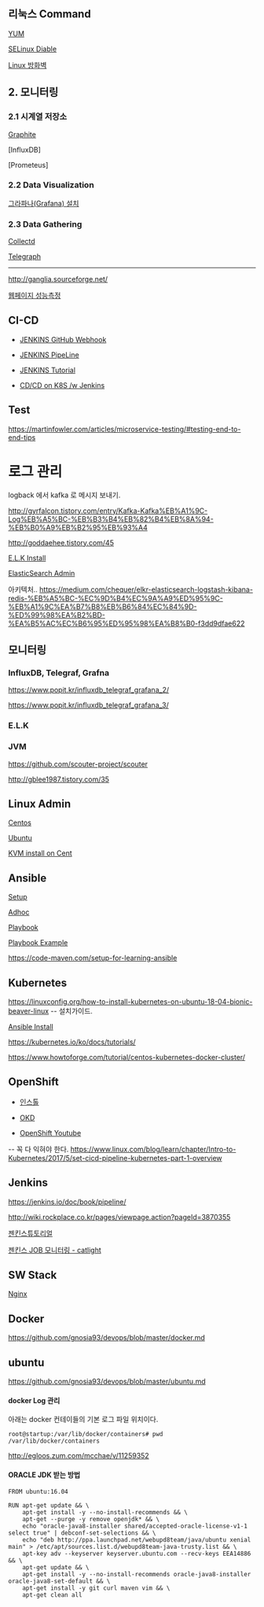 ## 리눅스 Command ##

[YUM](https://github.com/gnosia93/devops/blob/master/linux-yum.md)

[SELinux Diable]()

[Linux 방화벽]()




## 2. 모니터링 ##

### 2.1 시계열 저장소 ###

[Graphite](https://github.com/gnosia93/devops/blob/master/graphite.md)

[InfluxDB]

[Prometeus]

### 2.2 Data Visualization ###

[그라파나(Grafana) 설치](https://github.com/gnosia93/devops/blob/master/grafana.md)


### 2.3 Data Gathering ###

[Collectd]()

[Telegraph]()

-------

http://ganglia.sourceforge.net/

[웹페이지 성능측정](https://devcoding.tistory.com/tag/%EC%84%B1%EB%8A%A5%EC%B8%A1%EC%A0%95)


## CI-CD ##

* [JENKINS GitHub Webhook](https://github.com/gnosia93/devops/blob/master/jenkins-github-webhook.md)

* [JENKINS PipeLine](https://github.com/gnosia93/devops/blob/master/jenkins-pipeline.md)

* [JENKINS Tutorial](https://www.tutorialspoint.com/jenkins/index.htm)

* [CD/CD on K8S /w Jenkins](https://medium.com/containerum/configuring-ci-cd-on-kubernetes-with-jenkins-89eab7234270)


## Test ##

https://martinfowler.com/articles/microservice-testing/#testing-end-to-end-tips


# 로그 관리 #

logback 에서 kafka 로 메시지 보내기. 

http://gyrfalcon.tistory.com/entry/Kafka-Kafka%EB%A1%9C-Log%EB%A5%BC-%EB%B3%B4%EB%82%B4%EB%8A%94-%EB%B0%A9%EB%B2%95%EB%93%A4

http://goddaehee.tistory.com/45

[E.L.K Install](https://github.com/gnosia93/devops/blob/master/e.l.k.md)

[ElasticSearch Admin](https://github.com/gnosia93/devops/blob/master/elastic-admin.md)



아키텍처..
https://medium.com/chequer/elkr-elasticsearch-logstash-kibana-redis-%EB%A5%BC-%EC%9D%B4%EC%9A%A9%ED%95%9C-%EB%A1%9C%EA%B7%B8%EB%B6%84%EC%84%9D-%ED%99%98%EA%B2%BD-%EA%B5%AC%EC%B6%95%ED%95%98%EA%B8%B0-f3dd9dfae622


## 모니터링 ##

### InfluxDB, Telegraf, Grafna ###

https://www.popit.kr/influxdb_telegraf_grafana_2/

https://www.popit.kr/influxdb_telegraf_grafana_3/


### E.L.K ###



### JVM ###

https://github.com/scouter-project/scouter

http://gblee1987.tistory.com/35

## Linux Admin ##

[Centos](https://github.com/gnosia93/devops/blob/master/linux-centos.md)

[Ubuntu](https://github.com/gnosia93/devops/blob/master/linux-ubuntu.md)

[KVM install on Cent](https://www.linuxtechi.com/install-kvm-hypervisor-on-centos-7-and-rhel-7/)


## Ansible ##

[Setup](https://github.com/gnosia93/devops/blob/master/ansible.md)

[Adhoc](https://github.com/gnosia93/devops/blob/master/ansible-adhoc.md)

[Playbook](https://github.com/gnosia93/devops/blob/master/ansible-playbook.md)

[Playbook Example](https://github.com/gnosia93/devops/blob/master/ansible-playbook-example.md)

https://code-maven.com/setup-for-learning-ansible


## Kubernetes ##

https://linuxconfig.org/how-to-install-kubernetes-on-ubuntu-18-04-bionic-beaver-linux    -- 설치가이드.

[Ansible Install](https://github.com/gnosia93/devops/blob/master/k8.md)

https://kubernetes.io/ko/docs/tutorials/

https://www.howtoforge.com/tutorial/centos-kubernetes-docker-cluster/


## OpenShift ##

* [인스톨](https://github.com/gnosia93/devops/blob/master/openshift-install.md)

* [OKD](https://docs.okd.io/3.11/welcome/index.html)

* [OpenShift Youtube](https://www.youtube.com/user/rhopenshift/videos)



-- 꼭 다 익혀야 한다.
https://www.linux.com/blog/learn/chapter/Intro-to-Kubernetes/2017/5/set-cicd-pipeline-kubernetes-part-1-overview


## Jenkins ##

https://jenkins.io/doc/book/pipeline/

http://wiki.rockplace.co.kr/pages/viewpage.action?pageId=3870355

[젠킨스튜토리얼](https://www.youtube.com/watch?v=89yWXXIOisk)

[젠킨스 JOB 모니터링 - catlight](https://catlight.io/)


## SW Stack ##

[Nginx](https://github.com/gnosia93/devops/blob/master/nginx.md)



## Docker ##

https://github.com/gnosia93/devops/blob/master/docker.md


## ubuntu ##
https://github.com/gnosia93/devops/blob/master/ubuntu.md


#### docker Log 관리 ####

아래는 docker 컨테이들의 기본 로그 파일 위치이다. 

```
root@startup:/var/lib/docker/containers# pwd
/var/lib/docker/containers

```
http://egloos.zum.com/mcchae/v/11259352



#### ORACLE JDK 받는 방법 ####
```
FROM ubuntu:16.04

RUN apt-get update && \
    apt-get install -y --no-install-recommends && \
    apt-get --purge -y remove openjdk* && \
    echo "oracle-java8-installer shared/accepted-oracle-license-v1-1 select true" | debconf-set-selections && \
    echo "deb http://ppa.launchpad.net/webupd8team/java/ubuntu xenial main" > /etc/apt/sources.list.d/webupd8team-java-trusty.list && \
    apt-key adv --keyserver keyserver.ubuntu.com --recv-keys EEA14886 && \
    apt-get update && \
    apt-get install -y --no-install-recommends oracle-java8-installer oracle-java8-set-default && \
    apt-get install -y git curl maven vim && \
    apt-get clean all

```


